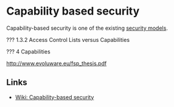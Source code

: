 # Capability based security
Capability-based security is one of the existing [security models](/security-model.md).

??? 1.3.2 Access Control Lists versus Capabilities

??? 4 Capabilities

http://www.evoluware.eu/fsp_thesis.pdf

## Links
- [Wiki: Capability-based security](https://en.wikipedia.org/wiki/Capability-based_security)

